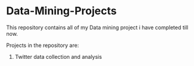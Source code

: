 # Data-Mining-Projects

This repository contains all of my Data mining project i have completed till now.

Projects in the repository are:
  1. Twitter data collection and analysis
